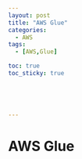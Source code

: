 ```yaml
---
layout: post
title: "AWS Glue"
categories:
  - AWS
tags:
  - [AWS,Glue]

toc: true
toc_sticky: true





---
```


# AWS Glue